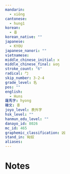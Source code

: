```yaml
---
mandarin:
  - xiōng
cantonese:
  - hung1
korean:
  - 흉
korean_native: ""
japanese:
  - KYOU
japanese_nanori: ""
vietnamese:
middle_chinese_initial: x
middle_chinese_final: ɨoŋ
stroke_count: "6"
radical: 勹
skip_number: 3-2-4
grade_level: 名
pos: ""
english:
  - Huns
羅馬字: hyong
韓文: 횽
joyo_level: 表外字
hsk_level: ""
hanmun_edu_level: ""
danayo_id: 8026
mc_id: 465
graphemic_classification: 凶
stand_in: 匈奴
aliases:
---
```


# Notes
